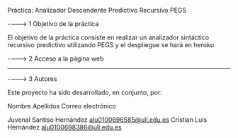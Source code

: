 Práctica: Analizador Descendente Predictivo Recursivo PEGS

 ----> 1 Objetivo de la práctica

El objetivo de la práctica consiste en realizar un analizador sintáctico recursivo predictivo utilizando PEGS y el despliegue se hará en heroku

 ----> 2 Acceso a la página web

------------------------------------------------

 ----> 3 Autores

Este proyecto ha sido desarrollado, en conjunto, por:

Nombre Apellidos Correo electrónico

Juvenal Santiso Hernández alu0100696585@ull.edu.es
Cristian Luis Hernández alu0100698386@ull.edu.es
